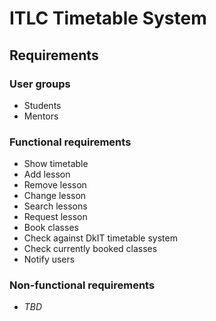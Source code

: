 # ITLC Timetable System

## Requirements

### User groups
- Students
- Mentors

### Functional requirements
- Show timetable
- Add lesson
- Remove lesson
- Change lesson
- Search lessons
- Request lesson
- Book classes
- Check against DkIT timetable system
- Check currently booked classes
- Notify users

### Non-functional requirements
- _TBD_
